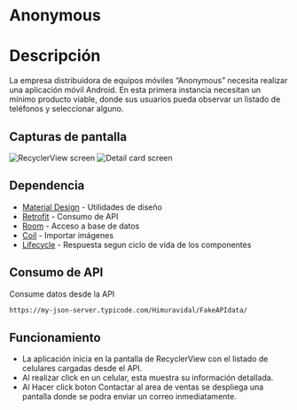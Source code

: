 # Anonymous

# Descripción

La empresa distribuidora de equipos móviles “Anonymous” necesita
realizar una aplicación móvil Android. En esta primera instancia
necesitan un mínimo producto viable, donde sus usuarios pueda
observar un listado de teléfonos y seleccionar alguno.

## Capturas de pantalla
![RecyclerView screen](screenshots/recycler_list.jpg "Lista de celulares, datos simplificados") 
![Detail card screen](screenshots/detail_phone.jpg "Detalle del celular seleccionada")

## Dependencia
- [Material Design](https://material.io/develop/android/docs/getting-started) - Utilidades de diseño
- [Retrofit](https://square.github.io/retrofit/) - Consumo de API
- [Room](https://developer.android.com/jetpack/androidx/releases/room) - Acceso a base de datos
- [Coil](https://coil-kt.github.io/coil/) - Importar imágenes
- [Lifecycle](https://developer.android.com/jetpack/androidx/releases/lifecycle) - Respuesta segun ciclo de vida de los componentes



## Consumo de API
Consume datos desde la API
```bash
https://my-json-server.typicode.com/Himuravidal/FakeAPIdata/
```

## Funcionamiento
- La aplicación inicia en la pantalla de RecyclerView con el listado de celulares cargadas desde el API.
- Al realizar click en un celular, esta muestra su información detallada.
- Al Hacer click boton Contactar al area de ventas se despliega una pantalla donde se podra enviar un correo inmediatamente.
  

